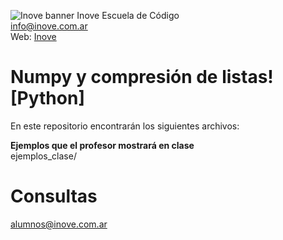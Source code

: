 ![Inove banner](/inove.jpg)
Inove Escuela de Código\
info@inove.com.ar\
Web: [Inove](http://inove.com.ar)

# Numpy y compresión de listas! [Python]
En este repositorio encontrarán los siguientes archivos:

__Ejemplos que el profesor mostrará en clase__\
ejemplos_clase/


# Consultas
alumnos@inove.com.ar

